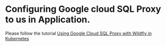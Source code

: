 # Configuring Google cloud SQL Proxy to us in Application.

Please follow the tutorial [Using Google Cloud SQL Proxy with Wildfly in Kubernetes](https://medium.com/@parthaxbhattacharya/tutorial-using-google-cloud-sql-proxy-with-wildfly-in-kubernetes-722de9a1a3cc)
